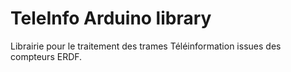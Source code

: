 TeleInfo Arduino library
==========

Librairie pour le traitement des trames Téléinformation issues des compteurs ERDF.

